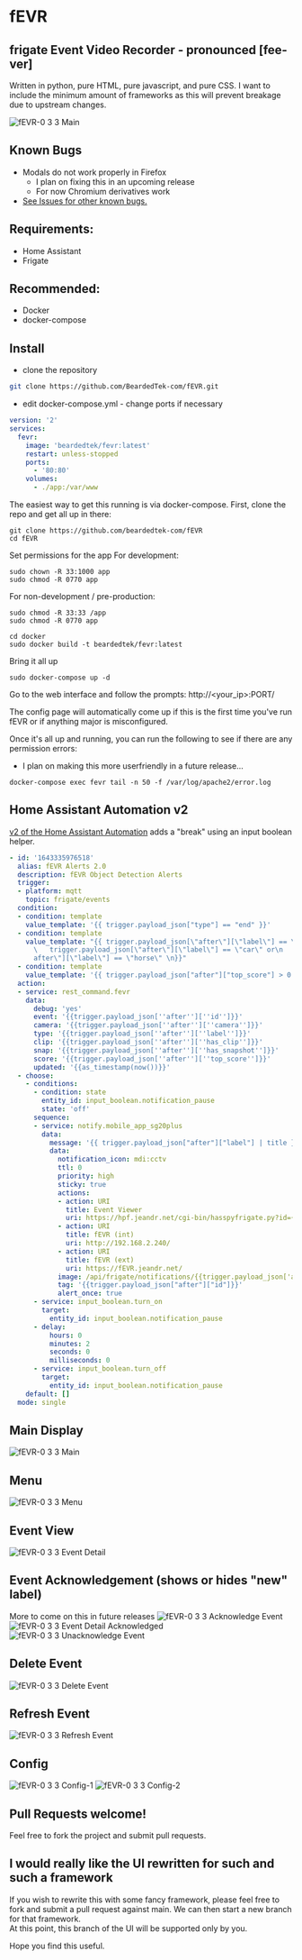 # fEVR
## frigate Event Video Recorder - pronounced [fee-ver]
Written in python, pure HTML, pure javascript, and pure CSS.
I want to include the minimum amount of frameworks as this will prevent breakage due to upstream changes.

![fEVR-0 3 3 Main](https://user-images.githubusercontent.com/93575915/155628108-99e39877-b57b-4c13-ba62-fcf1a04941ee.png)

## Known Bugs
- Modals do not work properly in Firefox
  - I plan on fixing this in an upcoming release
  - For now Chromium derivatives work
- [See Issues for other known bugs.](https://github.com/BeardedTek-com/fEVR/issues)

## Requirements:
- Home Assistant
- Frigate
## Recommended:
- Docker
- docker-compose

## Install
- clone the repository
```bash
git clone https://github.com/BeardedTek-com/fEVR.git
```
- edit docker-compose.yml - change ports if necessary
```yml
version: '2'
services:
  fevr:
    image: 'beardedtek/fevr:latest'
    restart: unless-stopped
    ports:
      - '80:80'
    volumes:
      - ./app:/var/www
```
The easiest way to get this running is via docker-compose.
First, clone the repo and get all up in there:
```
git clone https://github.com/beardedtek-com/fEVR
cd fEVR
```
Set permissions for the app
For development:
```
sudo chown -R 33:1000 app
sudo chmod -R 0770 app
```
For non-development / pre-production:
```
sudo chmod -R 33:33 /app
sudo chmod -R 0770 app
```
```
cd docker
sudo docker build -t beardedtek/fevr:latest
```
Bring it all up
```
sudo docker-compose up -d
```

Go to the web interface and follow the prompts:
http://<your_ip>:PORT/

The config page will automatically come up if this is the first time you've run fEVR or if anything major is misconfigured.

Once it's all up and running, you can run the following to see if there are any permission errors:
- I plan on making this more userfriendly in a future release...
```
docker-compose exec fevr tail -n 50 -f /var/log/apache2/error.log
```

## Home Assistant Automation v2
[v2 of the Home Assistant Automation](https://raw.githubusercontent.com/BeardedTek-com/fEVR/main/docs/automation.yml) adds a "break" using an input boolean helper.
```yaml
- id: '1643335976518'
  alias: fEVR Alerts 2.0
  description: fEVR Object Detection Alerts
  trigger:
  - platform: mqtt
    topic: frigate/events
  condition:
  - condition: template
    value_template: '{{ trigger.payload_json["type"] == "end" }}'
  - condition: template
    value_template: "{{ trigger.payload_json[\"after\"][\"label\"] == \"person\" or\n\
      \   trigger.payload_json[\"after\"][\"label\"] == \"car\" or\n   trigger.payload_json[\"\
      after\"][\"label\"] == \"horse\" \n}}"
  - condition: template
    value_template: '{{ trigger.payload_json["after"]["top_score"] > 0.76 }}'
  action:
  - service: rest_command.fevr
    data:
      debug: 'yes'
      event: '{{trigger.payload_json[''after''][''id'']}}'
      camera: '{{trigger.payload_json[''after''][''camera'']}}'
      type: '{{trigger.payload_json[''after''][''label'']}}'
      clip: '{{trigger.payload_json[''after''][''has_clip'']}}'
      snap: '{{trigger.payload_json[''after''][''has_snapshot'']}}'
      score: '{{trigger.payload_json[''after''][''top_score'']}}'
      updated: '{{as_timestamp(now())}}'
  - choose:
    - conditions:
      - condition: state
        entity_id: input_boolean.notification_pause
        state: 'off'
      sequence:
      - service: notify.mobile_app_sg20plus
        data:
          message: '{{ trigger.payload_json["after"]["label"] | title }} Detected'
          data:
            notification_icon: mdi:cctv
            ttl: 0
            priority: high
            sticky: true
            actions:
            - action: URI
              title: Event Viewer
              uri: https://hpf.jeandr.net/cgi-bin/hasspyfrigate.py?id={{trigger.payload_json['after']['id']}}&camera={{trigger.payload_json['after']['camera']}}&bbox=true&url=https://hass.jeandr.net/api/frigate/notifications/&time={{trigger.payload_json['after']['start_time']}}&css=../css/hasspyfrigate.css#
            - action: URI
              title: fEVR (int)
              uri: http://192.168.2.240/
            - action: URI
              title: fEVR (ext)
              uri: https://fEVR.jeandr.net/
            image: /api/frigate/notifications/{{trigger.payload_json['after']['id']}}/snapshot.jpg?bbox=1
            tag: '{{trigger.payload_json["after"]["id"]}}'
            alert_once: true
      - service: input_boolean.turn_on
        target:
          entity_id: input_boolean.notification_pause
      - delay:
          hours: 0
          minutes: 2
          seconds: 0
          milliseconds: 0
      - service: input_boolean.turn_off
        target:
          entity_id: input_boolean.notification_pause
    default: []
  mode: single
```

## Main Display
![fEVR-0 3 3 Main](https://user-images.githubusercontent.com/93575915/155628975-d61614ef-843c-4f82-ab99-add7e9de04b6.png)

## Menu
![fEVR-0 3 3 Menu](https://user-images.githubusercontent.com/93575915/155628992-2fffd3d6-f5f6-407b-91b9-2f2a3c6a27bd.png)

## Event View
![fEVR-0 3 3 Event Detail](https://user-images.githubusercontent.com/93575915/155629005-1f20d47e-a3c5-4bd0-b169-b87dc2848def.png)

## Event Acknowledgement (shows or hides "new" label)
More to come on this in future releases
![fEVR-0 3 3 Acknowledge Event](https://user-images.githubusercontent.com/93575915/155629269-d8cd6581-88b5-4091-9cc2-546f859aadad.png)
![fEVR-0 3 3 Event Detail Acknowledged](https://user-images.githubusercontent.com/93575915/155629282-885b3159-685f-4864-a303-6cc30309b46f.png)
![fEVR-0 3 3 Unacknowledge Event](https://user-images.githubusercontent.com/93575915/155629293-1fd25823-7938-416d-b3c4-c0e12841a8ba.png)


## Delete Event
![fEVR-0 3 3 Delete Event](https://user-images.githubusercontent.com/93575915/155629034-19fda859-cf84-4375-969c-68c52e414561.png)

## Refresh Event
![fEVR-0 3 3 Refresh Event](https://user-images.githubusercontent.com/93575915/155629084-54474c5c-bda1-4379-8751-c127faba3cd1.png)

## Config
![fEVR-0 3 3 Config-1](https://user-images.githubusercontent.com/93575915/155629116-7260056a-1d4b-4490-bacb-173a15477136.png)
![fEVR-0 3 3 Config-2](https://user-images.githubusercontent.com/93575915/155629125-f45f0ffb-a283-4ea5-a7f4-74882de10c38.png)


## Pull Requests welcome!
Feel free to fork the project and submit pull requests.

## I would really like the UI rewritten for such and such a framework
If you wish to rewrite this with some fancy framework, please feel free to fork and submit a pull request against main.
We can then start a new branch for that framework.  
At this point, this branch of the UI will be supported only by you.

Hope you find this useful.
